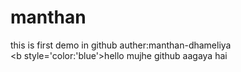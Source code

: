 # manthan
this is first demo in github
auther:manthan-dhameliya
<br>
<b style='color:'blue'>hello mujhe github aagaya hai</b>
